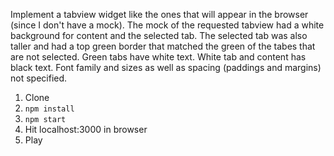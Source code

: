 Implement a tabview widget like the ones that will appear in the browser (since I don't have a mock). The mock of the requested tabview had a white background for content and the selected tab. The selected tab was also taller and had a top green border that matched the green of the tabes that are not selected. Green tabs have white text. White tab and content has black text. Font family and sizes as well as spacing (paddings and margins) not specified.

1. Clone
1. `npm install`
1. `npm start`
1. Hit localhost:3000 in browser
1. Play
